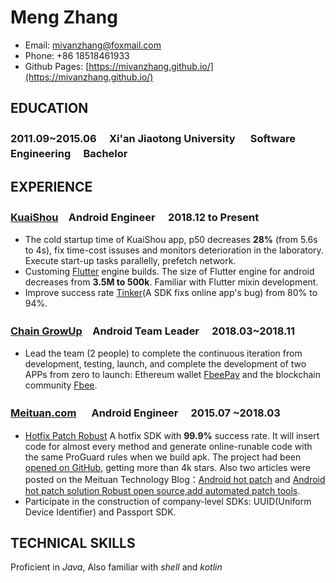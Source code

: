 # Meng Zhang
* Email: mivanzhang@foxmail.com
* Phone:  +86  18518461933
* Github Pages: [https://mivanzhang.github.io/](https://mivanzhang.github.io/)

## EDUCATION
### 2011.09~2015.06 　Xi'an Jiaotong University 　 Software Engineering 　Bachelor


## EXPERIENCE
### [KuaiShou](https://www.kuaishou.com/)　Android Engineer 　2018.12 to Present
* The cold startup time of KuaiShou app, p50 decreases **28%** (from 5.6s to 4s), fix time-cost issuses and monitors deterioration in the laboratory. Execute start-up tasks parallelly, prefetch network.
* Customing [Flutter](https://flutter.dev/) engine builds. The size of Flutter engine for android decreases from **3.5M to 500k**. Familiar with Flutter mixin development.
* Improve success rate [Tinker](https://github.com/Tencent/tinker)(A SDK fixs online app's bug) from 80% to 94%.

### [Chain GrowUp](https://www.fbee.one/)　Android Team Leader 　2018.03~2018.11
* Lead the team (2 people) to complete the continuous iteration from development, testing, launch, and complete the development of two APPs from zero to launch: Ethereum wallet [FbeePay](https://www.fbee.one/fbeepay) and the blockchain community [Fbee](https://www.fbee.one/).

### [Meituan.com](https://www.meituan.com/) 　 Android Engineer 　2015.07 ~2018.03

* [Hotfix Patch Robust](https://github.com/Meituan-Dianping/Robust) A hotfix SDK with **99.9%** success rate. It will insert code for almost every method and generate online-runable code with the same ProGuard rules when we build apk. The project had been [opened on GitHub](https://github.com/Meituan-Dianping/Robust), getting more than 4k stars. Also two articles were posted on the Meituan Technology Blog：[Android hot patch](https://tech.meituan.com/android_robust.html) and [Android hot patch solution Robust open source,add automated patch tools](https://tech.meituan.com/android_autopatch.html).
* Participate in the construction of company-level SDKs: UUID(Uniform Device Identifier) and Passport SDK.
## TECHNICAL SKILLS
Proficient in *Java*, Also familiar with *shell* and *kotlin* 